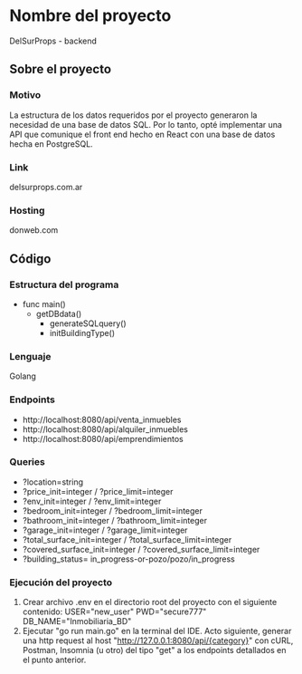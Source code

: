 # Nombre del proyecto
DelSurProps - backend

## Sobre el proyecto

### Motivo
La estructura de los datos requeridos por el proyecto generaron la necesidad de una base de datos SQL. Por lo tanto, opté implementar una API que comunique el front end hecho en React con una base de datos hecha en PostgreSQL.

### Link
delsurprops.com.ar

### Hosting
donweb.com

## Código

### Estructura del programa
- func main()
  - getDBdata()
    - generateSQLquery()
    - initBuildingType() 

### Lenguaje
Golang

### Endpoints
- http://localhost:8080/api/venta_inmuebles
- http://localhost:8080/api/alquiler_inmuebles
- http://localhost:8080/api/emprendimientos

### Queries
- ?location=string
- ?price_init=integer / ?price_limit=integer
- ?env_init=integer / ?env_limit=integer
- ?bedroom_init=integer / ?bedroom_limit=integer
- ?bathroom_init=integer / ?bathroom_limit=integer
- ?garage_init=integer / ?garage_limit=integer
- ?total_surface_init=integer / ?total_surface_limit=integer
- ?covered_surface_init=integer / ?covered_surface_limit=integer
- ?building_status= in_progress-or-pozo/pozo/in_progress

### Ejecución del proyecto
1. Crear archivo .env en el directorio root del proyecto con el siguiente contenido:
USER="new_user"
PWD="secure777"
DB_NAME="Inmobiliaria_BD"
2. Ejecutar "go run main.go" en la terminal del IDE. Acto siguiente, generar una http request al host "http://127.0.0.1:8080/api/{category}" con cURL, Postman, Insomnia (u otro) del tipo "get" a los endpoints detallados en el punto anterior.